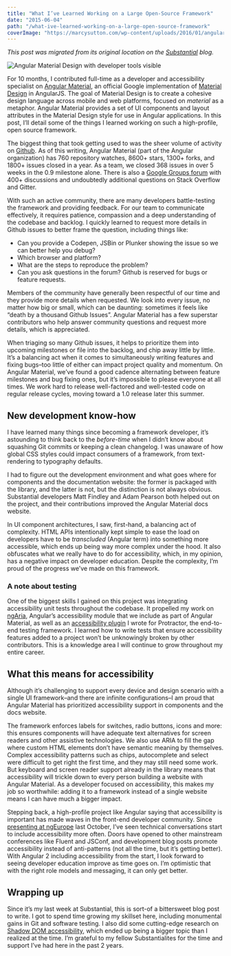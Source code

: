 ```yaml
---
title: "What I’ve Learned Working on a Large Open-Source Framework"
date: "2015-06-04"
path: "/what-ive-learned-working-on-a-large-open-source-framework"
coverImage: "https://marcysutton.com/wp-content/uploads/2016/01/angular_material.png"
---
```


_This post was migrated from its original location on the [Substantial](http://substantial.com/) blog._

![Angular Material Design with developer tools visible](https://marcysutton.com/wp-content/uploads/2016/01/angular_material.png)

For 10 months, I contributed full-time as a developer and accessibility specialist on [Angular Material](https://material.angularjs.org), an official Google implementation of [Material Design](https://www.google.com/design/spec/material-design/introduction.html) in AngularJS. The goal of Material Design is to create a cohesive design language across mobile and web platforms, focused on _material_ as a metaphor. Angular Material provides a set of UI components and layout attributes in the Material Design style for use in Angular applications. In this post, I’ll detail some of the things I learned working on such a high-profile, open source framework.

The biggest thing that took getting used to was the sheer volume of activity on [Github](https://github.com/angular/material). As of this writing, Angular Material (part of the Angular organization) has 760 repository watches, 8600+ stars, 1300+ forks, and 1800+ issues closed in a year. As a team, we closed 368 issues in over 5 weeks in the 0.9 milestone alone. There is also a [Google Groups forum](https://groups.google.com/forum/#!forum/ngmaterial) with 400+ discussions and undoubtedly additional questions on Stack Overflow and Gitter.

With such an active community, there are many developers battle-testing the framework and providing feedback. For our team to communicate effectively, it requires patience, compassion and a deep understanding of the codebase and backlog. I quickly learned to request more details in Github issues to better frame the question, including things like:

- Can you provide a Codepen, JSBin or Plunker showing the issue so we can better help you debug?
- Which browser and platform?
- What are the steps to reproduce the problem?
- Can you ask questions in the forum? Github is reserved for bugs or feature requests.

Members of the community have generally been respectful of our time and they provide more details when requested. We look into every issue, no matter how big or small, which can be daunting: sometimes it feels like “death by a thousand Github Issues”. Angular Material has a few superstar contributors who help answer community questions and request more details, which is appreciated.

When triaging so many Github issues, it helps to prioritize them into upcoming milestones or file into the backlog, and chip away little by little. It’s a balancing act when it comes to simultaneously writing features and fixing bugs–too little of either can impact project quality and momentum. On Angular Material, we’ve found a good cadence alternating between feature milestones and bug fixing ones, but it’s impossible to please everyone at all times. We work hard to release well-factored and well-tested code on regular release cycles, moving toward a 1.0 release later this summer.

## New development know-how

I have learned many things since becoming a framework developer, it’s astounding to think back to the _before-time_ when I didn’t know about squashing Git commits or keeping a clean changelog. I was unaware of how global CSS styles could impact consumers of a framework, from text-rendering to typography defaults.

I had to figure out the development environment and what goes where for components and the documentation website: the former is packaged with the library, and the latter is not, but the distinction is not always obvious. Substantial developers Matt Findley and Adam Pearson both helped out on the project, and their contributions improved the Angular Material docs website.

In UI component architectures, I saw, first-hand, a balancing act of complexity. HTML APIs intentionally kept simple to ease the load on developers have to be _transcluded_ (Angular term) into something more accessible, which ends up being way more complex under the hood. It also obfuscates what we really have to do for accessibility, which, in my opinion, has a negative impact on developer education. Despite the complexity, I’m proud of the progress we’ve made on this framework.

### A note about testing

One of the biggest skills I gained on this project was integrating accessibility unit tests throughout the codebase. It propelled my work on [ngAria](http://angularjs.blogspot.com/2014/11/using-ngaria.html), Angular’s accessibility module that we include as part of Angular Material, as well as an [accessibility plugin](/angular-protractor-accessibility-plugin/) I wrote for Protractor, the end-to-end testing framework. I learned how to write tests that ensure accessibility features added to a project won’t be unknowingly broken by other contributors. This is a knowledge area I will continue to grow throughout my entire career.

## What this means for accessibility

Although it’s challenging to support every device and design scenario with a single UI framework–and there are infinite configurations–I am proud that Angular Material has prioritized accessibility support in components and the docs website.

The framework enforces labels for switches, radio buttons, icons and more: this ensures components will have adequate text alternatives for screen readers and other assistive technologies. We also use ARIA to fill the gap where custom HTML elements don’t have semantic meaning by themselves. Complex accessibility patterns such as chips, autocomplete and select were difficult to get right the first time, and they may still need some work. But keyboard and screen reader support already in the library means that accessibility will trickle down to every person building a website with Angular Material. As a developer focused on accessibility, this makes my job so worthwhile: adding it to a framework instead of a single website means I can have much a bigger impact.

Stepping back, a high-profile project like Angular saying that accessibility is important has made waves in the front-end developer community. Since [presenting at ngEurope](http://substantial.com/blog/2014/11/07/marcy-sutton-ng-europe-2014-on-angularjs-accessibility/) last October, I’ve seen technical conversations start to include accessibility more often. Doors have opened to other mainstream conferences like Fluent and JSConf, and development blog posts promote accessibility instead of anti-patterns (not all the time, but it’s getting better). With Angular 2 including accessibility from the start, I look forward to seeing developer education improve as time goes on. I’m optimistic that with the right role models and messaging, it can only get better.

## Wrapping up

Since it’s my last week at Substantial, this is sort-of a bittersweet blog post to write. I got to spend time growing my skillset here, including monumental gains in Git and software testing. I also did some cutting-edge research on [Shadow DOM accessibility](/accessibility-and-the-shadow-dom/), which ended up being a bigger topic than I realized at the time. I’m grateful to my fellow Substantialites for the time and support I’ve had here in the past 2 years.
